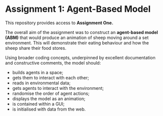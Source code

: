 # Assignment 1: Agent-Based Model
 
This repository provides access to **Assignment One.**

The overall aim of the assignment was to construct an **agent-based model (ABM)** that would produce an animation of sheep moving around a set environment. This will demonstrate their eating behaviour and how the sheep share their food stores.

Using broader coding concepts, underpinned by excellent documentation and constructive comments, the model should:

  - builds agents in a space;
  - gets them to interact with each other;
  - reads in environmental data;
  - gets agents to interact with the environment;
  - randomise the order of agent actions;
  - displays the model as an animation;
  - is contained within a GUI;
  - is initialised with data from the web.
